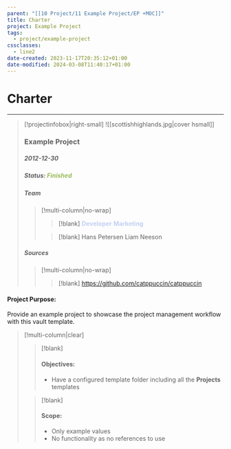 ```yaml
---
parent: "[[10 Project/11 Example Project/EP +MOC]]"
title: Charter
project: Example Project
tags:
  - project/example-project
cssclasses:
  - line2
date-created: 2023-11-17T20:35:12+01:00
date-modified: 2024-03-08T11:40:17+01:00
---
```


# Charter

---

> [!projectinfobox|right-small]
> ![[scottishhighlands.jpg|cover hsmall]]
> ### **Example Project**
> ##### *2012-12-30*
> ##### Status: <font color="#9bbb59">Finished</font>
>
> ##### Team
>
> > [!multi-column|no-wrap]
> >
> > > [!blank]
> > > **<font color="#c5cff5">Developer</font>**
> > > **<font color="#c5cff5">Marketing</font>**
> >
> > > [!blank]
> > > Hans Petersen
> > > Liam Neeson
>
> ##### Sources
>
> > [!multi-column|no-wrap]
> >
> > > [!blank]
> > > <https://github.com/catppuccin/catppuccin>

#### Project Purpose:

Provide an example project to showcase the project management workflow with this vault template.

> [!multi-column|clear]
>
> > [!blank]
> > #### Objectives:
> > - Have a configured template folder including all the **Projects** templates
>
> > [!blank]
> > #### Scope:
> > - Only example values
> > - No functionality as no references to use
